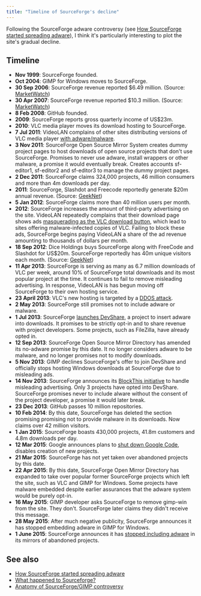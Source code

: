 ```yaml
---
title: "Timeline of SourceForge's decline"
---
```


Following the SourceForge adware controversy (see [How SourceForge started
spreading adware](https://orbitalflower.github.io/20150529-how-sourceforge-started-spreading-adware.html)),
I think it's particularly interesting to plot the site's gradual decline.

## Timeline

* __Nov 1999__: SourceForge founded.
* __Oct 2004__: GIMP for Windows moves to SourceForge.
* __30 Sep 2006__: SourceForge revenue reported $6.49 million.
(Source:
[MarketWatch](http://www.marketwatch.com/story/sourceforge-quarterly-profit-surges-as-revenue-rises))
* __30 Apr 2007__: SourceForge revenue reported $10.3 million.
(Source:
[MarketWatch](http://www.marketwatch.com/story/sourceforge-quarterly-profit-surges-as-revenue-rises))
* __8 Feb 2008__: GitHub founded.
* __2009__: SourceForge reports gross quarterly income of US$23m.
* __2010__: VLC media player moves its download hosting to SourceForge.
* __7 Jul 2011__: VideoLAN complains of other sites distributing versions of VLC
media player [with
adware/malware](https://blog.l0cal.com/2011/07/07/these-companies-that-mislead-our-users/).
* __3 Nov 2011__: SourceForge Open Source Mirror System creates dummy project
pages to host downloads of open source projects that don't use SourceForge.
Promises to never use adware, install wrappers or other malware, a promise it
would eventually break. Creates accounts sf-editor1, sf-editor2 and sf-editor3
to manage the dummy project pages.
* __2 Dec 2011__: SourceForge claims 324,000 projects, 46 million consumers and
more than 4m downloads per day.
* __2011__: SourceForge, Slashdot and Freecode reportedly generate $20m annual
revenue.
(Source: [GeekNet](http://investors.geek.net/releasedetail.cfm?ReleaseID=707379))
* __5 Jan 2012__: SourceForge claims more than 40 million users per month.
* __2012__: SourceForge increases the amount of third-party advertising on the
site. VideoLAN repeatedly complains that their download page shows ads
[masquerading as the VLC download
button](https://blog.l0cal.com/2013/05/02/rethinking-vlc-mirrors-infrastructure/),
which lead to sites offering malware-infected copies of VLC. Failing to block
these ads, SourceForge begins paying VideoLAN a share of the ad revenue
amounting to thousands of dollars per month.
* __18 Sep 2012__: Dice Holdings buys SourceForge along with FreeCode and
Slashdot for US$20m. SourceForge reportedly has 40m unique visitors each month.
(Source: [GeekNet](http://investors.geek.net/releasedetail.cfm?ReleaseID=707379))
* __11 Apr 2013__: SourceForge is serving as many as 6.7 million downloads of
VLC per week, around 10% of SourceForge total downloads and its most popular
project at the time. It continues to fail to remove misleading advertising. In
response, VideoLAN is has begun moving off SourceForge to their own hosting
service.
* __23 April 2013__: VLC's new hosting is targeted by a [DDOS
attack](http://www.tripwire.com/state-of-security/security-data-protection/security-visualization-vlan-ddos-visualized-as-a-game-of-pong/).
* __2 May 2013__: SourceForge still promises not to include adware or malware.
* __1 Jul 2013__: SourceForge [launches
DevShare](https://sourceforge.net/blog/today-we-offer-devshare-beta-a-sustainable-way-to-fund-open-source-software/),
a project to insert adware into downloads. It promises to be strictly opt-in and
to share revenue with project developers. Some projects, such as FileZilla, have
already opted in.
* __12 Sep 2013__: SourceForge Open Source Mirror Directory has amended its
no-adware promise by this date. It no longer considers adware to be malware, and
no longer promises not to modify downloads.
* __5 Nov 2013__: GIMP declines SourceForge's offer to join DevShare and
officially stops hosting Windows downloads at SourceForge due to misleading ads.
* __14 Nov 2013__: SourceForge announces its [BlockThis
initiative](http://sourceforge.net/blog/advertising-bundling-community-and-criticism/)
to handle misleading advertising. Only 3 projects have opted into DevShare.
SourceForge promises never to include alware without the consent of the project
developer, a promise it would later break.
* __23 Dec 2013__: GitHub passes 10 million repositories.
* __10 Feb 2014__: By this date, SourceForge has deleted the section promising
promising not to provide malware in its downloads. Now claims over 42 million
visitors.
* __1 Jan 2015__: SourceForge boasts 430,000 projects, 41.8m customers and 4.8m
downloads per day.
* __12 Mar 2015__: Google announces plans to [shut down Google
Code](http://google-opensource.blogspot.com/2015/03/farewell-to-google-code.html),
disables creation of new projects.
* __21 Mar 2015__: SourceForge has not yet taken over abandoned projects by this
date.
* __22 Apr 2015__: By this date, SourceForge Open Mirror Directory has expanded
to take over popular former SourceForge projects which left the site, such as
VLC and GIMP for Windows. Some projects have malware embedded despite earlier
assurances that the adware system would be purely opt-in.
* __16 May 2015__: GIMP developer asks SourceForge to remove gimp-win from the
site. They don't. SourceForge later claims they didn't receive this message.
* __28 May 2015__: After much negative publicity, SourceForge announces it has
stopped embedding adware in GIMP for Windows.
* __1 June 2015__: SourceForge announces it has [stopped including
adware](https://sourceforge.net/blog/third-party-offers-will-be-presented-with-opt-in-projects-only/)
in its mirrors of abandoned projects.

## See also

* [How SourceForge started spreading
adware](https://orbitalflower.github.io/20150529-how-sourceforge-started-spreading-adware.html)
* [What happened to Sourceforge?](https://blog.l0cal.com/2015/06/02/what-happened-to-sourceforge/)
* [Anatomy of SourceForge/GIMP controversy](http://libregraphicsworld.org/blog/entry/anatomy-of-sourceforge-gimp-controversy)

